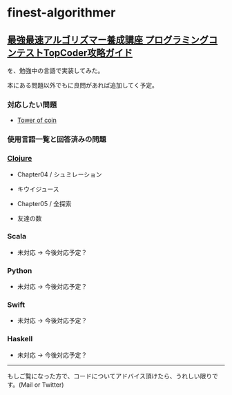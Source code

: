 finest-algorithmer
==================


## [最強最速アルゴリズマー養成講座 プログラミングコンテストTopCoder攻略ガイド](http://amzn.to/1lr9Amn)

を、勉強中の言語で実装してみた。

本にある問題以外でもに良問があれば追加してく予定。

### 対応したい問題
+ [Tower of coin](http://www.gizmodo.jp/2014/03/recruit_programming_contest_final.html)


### 使用言語一覧と回答済みの問題

### [Clojure](https://github.com/pocotete/finest-algorithmer/tree/master/finest-algorithmer-clojure)

+ Chapter04 / シュミレーション
 - キウイジュース
+ Chapter05 / 全探索
 - 友達の数

### Scala
+ 未対応 -> 今後対応予定？

### Python
+ 未対応 -> 今後対応予定？

### Swift
+ 未対応 -> 今後対応予定？

### Haskell
+ 未対応 -> 今後対応予定？


------

もしご覧になった方で、コードについてアドバイス頂けたら、うれしい限りです。(Mail or Twitter)
